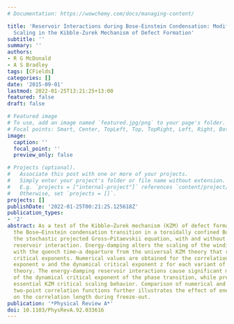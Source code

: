 ```yaml
---
# Documentation: https://wowchemy.com/docs/managing-content/

title: 'Reservoir Interactions during Bose-Einstein Condensation: Modified Critical
  Scaling in the Kibble-Zurek Mechanism of Defect Formation'
subtitle: ''
summary: ''
authors:
- R G McDonald
- A S Bradley
tags: [CFields]
categories: []
date: '2015-09-01'
lastmod: 2022-01-25T13:21:25+13:00
featured: false
draft: false

# Featured image
# To use, add an image named `featured.jpg/png` to your page's folder.
# Focal points: Smart, Center, TopLeft, Top, TopRight, Left, Right, BottomLeft, Bottom, BottomRight.
image:
  caption: ''
  focal_point: ''
  preview_only: false

# Projects (optional).
#   Associate this post with one or more of your projects.
#   Simply enter your project's folder or file name without extension.
#   E.g. `projects = ["internal-project"]` references `content/project/deep-learning/index.md`.
#   Otherwise, set `projects = []`.
projects: []
publishDate: '2022-01-25T00:21:25.125618Z'
publication_types:
- '2'
abstract: As a test of the Kibble–Zurek mechanism (KZM) of defect formation, we simulate
  the Bose–Einstein condensation transition in a toroidally confined Bose gas by using
  the stochastic projected Gross–Pitaevskii equation, with and without the energy-damping
  reservoir interaction. Energy-damping alters the scaling of the winding-number distribution
  with the quench time—a departure from the universal KZM theory that relies on equilibrium
  critical exponents. Numerical values are obtained for the correlation-length critical
  exponent ν and the dynamical critical exponent z for each variant of reservoir interaction
  theory. The energy-damping reservoir interactions cause significant modification
  of the dynamical critical exponent of the phase transition, while preserving the
  essential KZM critical scaling behavior. Comparison of numerical and analytical
  two-point correlation functions further illustrates the effect of energy damping
  on the correlation length during freeze-out.
publication: '*Physical Review A*'
doi: 10.1103/PhysRevA.92.033616
---
```

